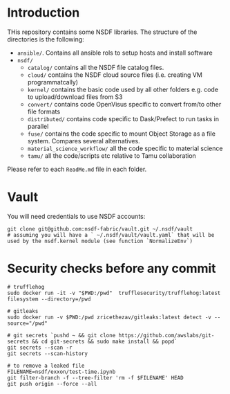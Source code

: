 # Introduction

THis repository contains some NSDF libraries.
The structure of the directories is the following:

- `ansible/`. Contains all ansible rols to setup hosts and install software
- `nsdf/`
	- `catalog/`                   contains all the NSDF file catalog files.
	- `cloud/`                     contains the NSDF cloud source files (i.e. creating VM programmatcally) 
	- `kernel/`                    contains the basic code used by all other folders e.g. code to upload/download files from S3
	- `convert/`                   contains code OpenVisus specific to convert from/to other file formats
	- `distributed/`               contains code specific to Dask/Prefect to run tasks in parallel
	- `fuse/`                      contains the code specific to mount Object Storage as a file system. Compares several alternatives.
	- `material_science_workflow/` all the code specific to material science
	- `tamu/`                      all the code/scripts etc relative to Tamu collaboration

Please refer to each `ReadMe.md` file in each folder.


# Vault

You will need credentials to use NSDF accounts:

```
git clone git@github.com:nsdf-fabric/vault.git ~/.nsdf/vault
# assuming you will have a ` ~/.nsdf/vault/vault.yaml` that will be used by the nsdf.kernel module (see function `NormalizeEnv`)
```


# Security checks before any commit

```
# trufflehog
sudo docker run -it -v "$PWD:/pwd"  trufflesecurity/trufflehog:latest filesystem --directory=/pwd

# gitleaks
sudo docker run -v $PWD:/pwd zricethezav/gitleaks:latest detect -v --source="/pwd"

# git secrets `pushd ~ && git clone https://github.com/awslabs/git-secrets && cd git-secrets && sudo make install && popd`
git secrets --scan -r
git secrets --scan-history 

# to remove a leaked file
FILENAME=nsdf/exxon/test-time.ipynb
git filter-branch -f --tree-filter 'rm -f $FILENAME' HEAD
git push origin --force --all
```
